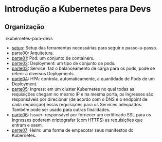 # Introdução a Kubernetes para Devs

## Organização

./kubernetes-para-devs
 * [setup](./setup): Setup das ferramentas necessárias para seguir o passo-a-passo.
 * [parte00](./parte00): Arquitetura.
 * [parte01](./parte01): Pod: um conjunto de containers.
 * [parte02](./parte02): Deployment: um tipo de conjunto de pods.
 * [parte03](./parte03): Service: faz o balanceamento de carga para os pods, pode se referir a diversos Deployments.
 * [parte04](./parte04): HPA: controla, automaticamente, a quantidade de Pods de um Deployment.
 * [parte05](./parte05): Ingress: em um cluster Kubernetes no qual todas as requisições chegam no mesmo IP e na mesma porta, os Ingresses são responsáveis por direcionar (de acordo com o DNS e o endpoint de cada requisição) essas requisições para os Services adequados. Também pode ser usado para outras finalidades.
 * [parte06](./parte06): Issuer: responsável por fornecer um certificado SSL para os Ingresses poderem criptografar (com HTTPS) as requisições que entram e saem.
 * [parte07](./parte07): Helm: uma forma de empacotar seus manifestos do Kubernetes.
